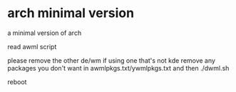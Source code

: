 # arch minimal version

a minimal version of arch 

read awml script

please remove the other de/wm if using one that's not kde remove any packages you don't want in awmlpkgs.txt/ywmlpkgs.txt and then ./dwml.sh

reboot
